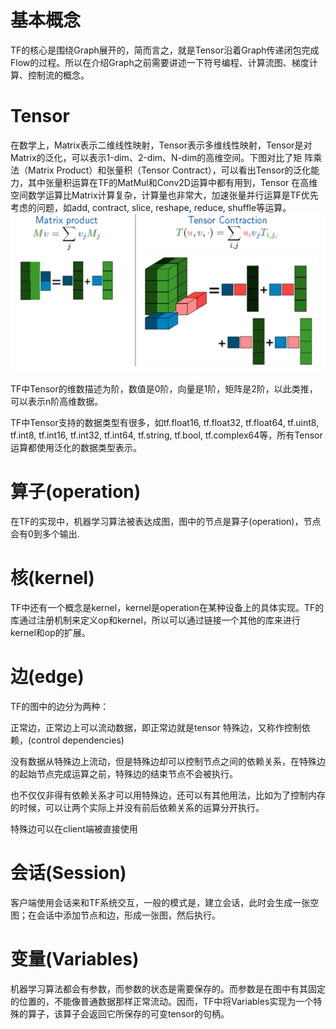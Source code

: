 基本概念
===

TF的核心是围绕Graph展开的，简而言之，就是Tensor沿着Graph传递闭包完成Flow的过程。所以在介绍Graph之前需要讲述一下符号编程、计算流图、梯度计算、控制流的概念。

# Tensor
在数学上，Matrix表示二维线性映射，Tensor表示多维线性映射，Tensor是对Matrix的泛化，可以表示1-dim、2-dim、N-dim的高维空间。下图对比了矩
阵乘法（Matrix Product）和张量积（Tensor Contract），可以看出Tensor的泛化能力，其中张量积运算在TF的MatMul和Conv2D运算中都有用到，Tensor
在高维空间数学运算比Matrix计算复杂，计算量也非常大，加速张量并行运算是TF优先考虑的问题，如add, contract, slice, reshape, reduce, 
shuffle等运算。
![](images/tensor_product.png)

TF中Tensor的维数描述为阶，数值是0阶，向量是1阶，矩阵是2阶，以此类推，可以表示n阶高维数据。

TF中Tensor支持的数据类型有很多，如tf.float16, tf.float32, tf.float64, tf.uint8, tf.int8, tf.int16, tf.int32, tf.int64,
tf.string, tf.bool, tf.complex64等，所有Tensor运算都使用泛化的数据类型表示。

# 算子(operation)

在TF的实现中，机器学习算法被表达成图，图中的节点是算子(operation)，节点会有0到多个输出.

# 核(kernel)

TF中还有一个概念是kernel，kernel是operation在某种设备上的具体实现。TF的库通过注册机制来定义op和kernel，所以可以通过链接一个其他的库来进行kernel和op的扩展。

# 边(edge)

TF的图中的边分为两种：

正常边，正常边上可以流动数据，即正常边就是tensor
特殊边，又称作控制依赖，(control dependencies)

没有数据从特殊边上流动，但是特殊边却可以控制节点之间的依赖关系，在特殊边的起始节点完成运算之前，特殊边的结束节点不会被执行。

也不仅仅非得有依赖关系才可以用特殊边，还可以有其他用法，比如为了控制内存的时候，可以让两个实际上并没有前后依赖关系的运算分开执行。

特殊边可以在client端被直接使用

# 会话(Session)

客户端使用会话来和TF系统交互，一般的模式是，建立会话，此时会生成一张空图；在会话中添加节点和边，形成一张图，然后执行。

# 变量(Variables)

机器学习算法都会有参数，而参数的状态是需要保存的。而参数是在图中有其固定的位置的，不能像普通数据那样正常流动。因而，TF中将Variables实现为一个特殊的算子，该算子会返回它所保存的可变tensor的句柄。